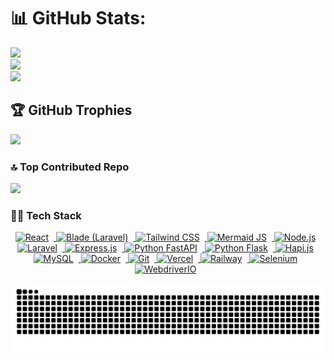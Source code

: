 # 📊 GitHub Stats:
![](https://github-readme-stats.vercel.app/api?username=iyantama9&theme=tokyonight&hide_border=true&include_all_commits=true&count_private=false)<br/>
![](https://nirzak-streak-stats.vercel.app/?user=iyantama9&theme=tokyonight&hide_border=true)<br/>
![](https://github-readme-stats.vercel.app/api/top-langs/?username=iyantama9&theme=tokyonight&hide_border=true&include_all_commits=true&count_private=false&layout=compact)

## 🏆 GitHub Trophies
![](https://github-profile-trophy.vercel.app/?username=iyantama9&theme=radical&no-frame=false&no-bg=true&margin-w=4)

### 🔝 Top Contributed Repo
![](https://github-contributor-stats.vercel.app/api?username=iyantama9&limit=5&theme=dark&combine_all_yearly_contributions=true)

### 🧑‍💻 Tech Stack
<p align="center">
  <a href="https://shields.io/">
    <img src="https://img.shields.io/badge/React-%2320232a.svg?style=for-the-badge&logo=react&logoColor=%2361DAFB" style="margin-right: 8px;" alt="React"/>
  </a>
  <a href="https://shields.io/">
    <img src="https://img.shields.io/badge/Blade%20(Laravel)-%23FF2D20.svg?style=for-the-badge&logo=laravel&logoColor=white" style="margin-right: 8px;" alt="Blade (Laravel)"/>
  </a>
  <a href="https://shields.io/">
    <img src="https://img.shields.io/badge/Tailwind%20CSS-%2306B6D4.svg?style=for-the-badge&logo=tailwind-css&logoColor=white" style="margin-right: 8px;" alt="Tailwind CSS"/>
  </a>
  <a href="https://shields.io/">
    <img src="https://img.shields.io/badge/Mermaid%20JS-%23FF3366.svg?style=for-the-badge&logo=mermaid&logoColor=white" style="margin-right: 8px;" alt="Mermaid JS"/>
  </a>
  <a href="https://shields.io/">
    <img src="https://img.shields.io/badge/Node.js-%23404D59.svg?style=for-the-badge&logo=node.js&logoColor=%236DA55F" style="margin-right: 8px;" alt="Node.js"/>
  </a>
  <a href="https://shields.io/">
    <img src="https://img.shields.io/badge/Laravel-%23FF2D20.svg?style=for-the-badge&logo=laravel&logoColor=white" style="margin-right: 8px;" alt="Laravel"/>
  </a>
  <a href="https://shields.io/">
    <img src="https://img.shields.io/badge/Express.js-%23000000.svg?style=for-the-badge&logo=express&logoColor=white" style="margin-right: 8px;" alt="Express.js"/>
  </a>
  <a href="https://shields.io/">
    <img src="https://img.shields.io/badge/Python%20FastAPI-%23009688.svg?style=for-the-badge&logo=fastapi&logoColor=white" style="margin-right: 8px;" alt="Python FastAPI"/>
  </a>
  <a href="https://shields.io/">
    <img src="https://img.shields.io/badge/Python%20Flask-%23000000.svg?style=for-the-badge&logo=flask&logoColor=white" style="margin-right: 8px;" alt="Python Flask"/>
  </a>
  <a href="https://shields.io/">
    <img src="https://img.shields.io/badge/Hapi.js-%2300CC88.svg?style=for-the-badge&logo=hapi&logoColor=white" style="margin-right: 8px;" alt="Hapi.js"/>
  </a>
  <a href="https://shields.io/">
    <img src="https://img.shields.io/badge/MySQL-%23005C84.svg?style=for-the-badge&logo=mysql&logoColor=white" style="margin-right: 8px;" alt="MySQL"/>
  </a>
  <a href="https://shields.io/">
    <img src="https://img.shields.io/badge/Docker-%232496ED.svg?style=for-the-badge&logo=docker&logoColor=white" style="margin-right: 8px;" alt="Docker"/>
  </a>
  <a href="https://shields.io/">
    <img src="https://img.shields.io/badge/Git-%23F05032.svg?style=for-the-badge&logo=git&logoColor=white" style="margin-right: 8px;" alt="Git"/>
  </a>
  <a href="https://shields.io/">
    <img src="https://img.shields.io/badge/Vercel-%23000000.svg?style=for-the-badge&logo=vercel&logoColor=white" style="margin-right: 8px;" alt="Vercel"/>
  </a>
  <a href="https://shields.io/">
    <img src="https://img.shields.io/badge/Railway-%23131415.svg?style=for-the-badge&logo=railway&logoColor=white" style="margin-right: 8px;" alt="Railway"/>
  </a>
  <a href="https://shields.io/">
    <img src="https://img.shields.io/badge/Selenium-%2343B02A.svg?style=for-the-badge&logo=selenium&logoColor=white" style="margin-right: 8px;" alt="Selenium"/>
  </a>
  <a href="https://shields.io/">
    <img src="https://img.shields.io/badge/WebdriverIO-%23282C34.svg?style=for-the-badge&logo=webdriverio&logoColor=white" style="margin-right: 8px;" alt="WebdriverIO"/>
  </a>
</p>

![snake gif](https://github.com/iyantama9/iyantama9/blob/output/github-snake-dark.svg)
